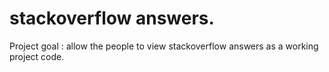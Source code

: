 # stackoverflow answers. 
Project goal : allow the people to view stackoverflow answers as a working project code. 
